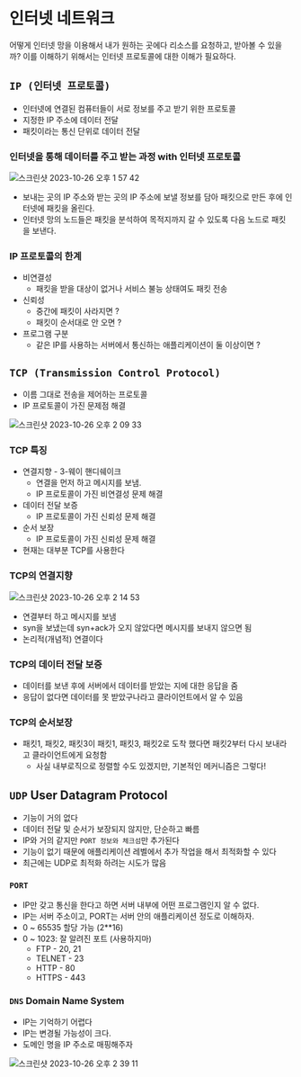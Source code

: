 # 인터넷 네트워크

어떻게 인터넷 망을 이용해서 내가 원하는 곳에다 리소스를 요청하고, 받아볼 수 있을까? 이를 이해하기 위해서는 인터넷 프로토콜에 대한 이해가 필요하다.

## `IP (인터넷 프로토콜)`

- 인터넷에 연결된 컴퓨터들이 서로 정보를 주고 받기 위한 프로토콜
- 지정한 IP 주소에 데이터 전달
- 패킷이라는 통신 단위로 데이터 전달

### 인터넷을 통해 데이터를 주고 받는 과정 with 인터넷 프로토콜

![스크린샷 2023-10-26 오후 1 57 42](https://user-images.githubusercontent.com/78193416/278303053-202d0035-5be8-433e-a656-94dcf237c93e.png)

- 보내는 곳의 IP 주소와 받는 곳의 IP 주소에 보낼 정보를 담아 패킷으로 만든 후에 인터넷에 패킷을 올린다.
- 인터넷 망의 노드들은 패킷을 분석하여 목적지까지 갈 수 있도록 다음 노드로 패킷을 보낸다.

### IP 프로토콜의 한계

- 비연결성
  - 패킷을 받을 대상이 없거나 서비스 불능 상태여도 패킷 전송
- 신뢰성
  - 중간에 패킷이 사라지면 ?
  - 패킷이 순서대로 안 오면 ?
- 프로그램 구분
  - 같은 IP를 사용하는 서버에서 통신하는 애플리케이션이 둘 이상이면 ?

## `TCP (Transmission Control Protocol)`

- 이름 그대로 전송을 제어하는 프로토콜
- IP 프로토콜이 가진 문제점 해결

![스크린샷 2023-10-26 오후 2 09 33](https://user-images.githubusercontent.com/78193416/278303135-d0ed8025-7caf-4ef4-a2f1-aae3f715008f.png)

### TCP 특징

- 연결지향 - 3-웨이 핸디쉐이크
  - 연결을 먼저 하고 메시지를 보냄.
  - IP 프로토콜이 가진 비연결성 문제 해결
- 데이터 전달 보증
  - IP 프로토콜이 가진 신뢰성 문제 해결
- 순서 보장
  - IP 프로토콜이 가진 신뢰성 문제 해결
- 현재는 대부분 TCP를 사용한다

### TCP의 연결지향

![스크린샷 2023-10-26 오후 2 14 53](https://user-images.githubusercontent.com/78193416/278303249-f2cbee85-70db-4658-8b34-7750b126c275.png)

- 연결부터 하고 메시지를 보냄
- syn을 보냈는데 syn+ack가 오지 않았다면 메시지를 보내지 않으면 됨
- 논리적(개념적) 연결이다

### TCP의 데이터 전달 보증

- 데이터를 보낸 후에 서버에서 데이터를 받았는 지에 대한 응답을 줌
- 응답이 없다면 데이터를 못 받았구나라고 클라이언트에서 알 수 있음

### TCP의 순서보장

- 패킷1, 패킷2, 패킷3이 패킷1, 패킷3, 패킷2로 도착 했다면 패킷2부터 다시 보내라고 클라이언트에게 요청함
  - 사실 내부로직으로 정렬할 수도 있겠지만, 기본적인 메커니즘은 그렇다!

## `UDP` User Datagram Protocol

- 기능이 거의 없다
- 데이터 전달 및 순서가 보장되지 않지만, 단순하고 빠름
- IP와 거의 같지만 `PORT 정보와 체크섬`만 추가된다
- 기능이 없기 때문에 애플리케이션 레벨에서 추가 작업을 해서 최적화할 수 있다
- 최근에는 UDP로 최적화 하려는 시도가 많음

### `PORT`

- IP만 갖고 통신을 한다고 하면 서버 내부에 어떤 프로그램인지 알 수 없다.
- IP는 서버 주소이고, PORT는 서버 안의 애플리케이션 정도로 이해하자.
- 0 ~ 65535 할당 가능 (2\*\*16)
- 0 ~ 1023: 잘 알려진 포트 (사용하지마)
  - FTP - 20, 21
  - TELNET - 23
  - HTTP - 80
  - HTTPS - 443

### `DNS` Domain Name System

- IP는 기억하기 어렵다
- IP는 변경될 가능성이 크다.
- 도메인 명을 IP 주소로 매핑해주자

![스크린샷 2023-10-26 오후 2 39 11](https://user-images.githubusercontent.com/78193416/278303356-b42240f3-8702-49ec-9e0a-1207ed4dc181.png)

